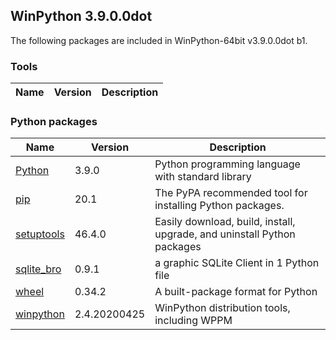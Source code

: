 ## WinPython 3.9.0.0dot 

The following packages are included in WinPython-64bit v3.9.0.0dot b1.

### Tools

Name | Version | Description
-----|---------|------------


### Python packages

Name | Version | Description
-----|---------|------------
[Python](http://www.python.org/) | 3.9.0 | Python programming language with standard library
[pip](https://pypi.org/project/pip) | 20.1 | The PyPA recommended tool for installing Python packages.
[setuptools](https://pypi.org/project/setuptools) | 46.4.0 | Easily download, build, install, upgrade, and uninstall Python packages
[sqlite_bro](https://pypi.org/project/sqlite_bro) | 0.9.1 | a graphic SQLite Client in 1 Python file
[wheel](https://pypi.org/project/wheel) | 0.34.2 | A built-package format for Python
[winpython](http://winpython.github.io/) | 2.4.20200425 | WinPython distribution tools, including WPPM